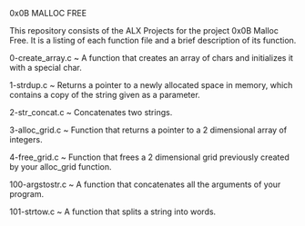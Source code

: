0x0B MALLOC FREE

This repository consists of the ALX Projects for the project 0x0B Malloc Free.
It is a listing of each function file and a brief description of its function.

0-create_array.c
~ A function that creates an array of chars and initializes it with a special char.

1-strdup.c
~ Returns a pointer to a newly allocated space in memory, which contains a copy of the string given as a parameter.

2-str_concat.c
~ Concatenates two strings.

3-alloc_grid.c
~ Function  that returns a pointer to a 2 dimensional array of integers.

4-free_grid.c
~ Function that frees a 2 dimensional grid previously created by your alloc_grid function.

100-argstostr.c
~ A function that concatenates all the arguments of your program.

101-strtow.c
~ A function that splits a string into words.

